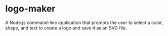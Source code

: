 # logo-maker
A Node.js command-line application that prompts the user to select a color, shape, and text to create a logo and save it as an SVG file.
